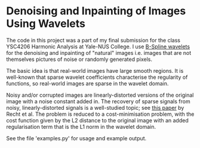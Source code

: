 Denoising and Inpainting of Images Using Wavelets
=================================================

The code in this project was a part of my final submission for the class YSC4206 Harmonic Analysis at Yale-NUS College. I use [B-Spline wavelets](https://en.wikipedia.org/wiki/Spline_wavelet) for the denoising and inpainting of "natural" images i.e. images that are not themselves pictures of noise or randomly generated pixels. 

The basic idea is that real-world images have large smooth regions. It is well-known that sparse wavelet coefficients characterise the regularity of functions, so real-world images are sparse in the wavelet domain. 

Noisy and/or corrupted images are linearly-distorted versions of the original image with a noise constant added in. The recovery of sparse signals from noisy, linearly-distorted signals is a well-studied topic; see [this paper](https://arxiv.org/abs/1012.0621) by Recht et al. The problem is reduced to a cost-minimisation problem, with the cost function given by the L2 distance to the original image with an added regularisation term that is the L1 norm in the wavelet domain. 

See the file 'examples.py' for usage and example output. 

